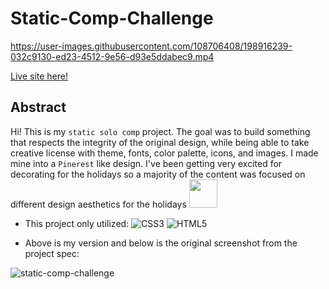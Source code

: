 # Static-Comp-Challenge

https://user-images.githubusercontent.com/108706408/198916239-032c9130-ed23-4512-9e56-d93e5ddabec9.mp4

[Live site here!](https://tricia-holmes.github.io/Static-Comp-Challenge/)

## Abstract

Hi! This is my `static solo comp` project. The goal was to build something that respects the integrity of the original design, while being able to take creative license with theme, fonts, color palette, icons, and images. I made mine into a `Pinerest` like design. I've been getting very excited for decorating for the holidays so a majority of the content was focused on different design aesthetics for the holidays <img src="https://user-images.githubusercontent.com/108706408/198917516-5df70469-95fd-43bc-904b-c12a3b0341d8.gif" style="height: 45px">


- This project only utilized:
![CSS3](https://img.shields.io/badge/css3-%231572B6.svg?style=for-the-badge&logo=css3&logoColor=white)
![HTML5](https://img.shields.io/badge/html5-%23E34F26.svg?style=for-the-badge&logo=html5&logoColor=white)


- Above is my version and below is the original screenshot from the project spec:

![static-comp-challenge](https://user-images.githubusercontent.com/108706408/198916732-6284ce68-6e28-4a8c-bd70-dd5dabf7d964.jpeg)

